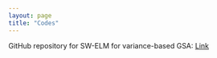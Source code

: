 ```yaml
---
layout: page
title: "Codes"
---
```

GitHub repository for SW-ELM for variance-based GSA: [Link](https://github.com/jedarges/SW-ELM-GSA)
